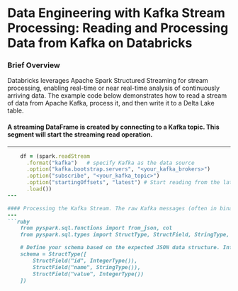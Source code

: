 # Data Engineering with Kafka Stream Processing: Reading and Processing Data from Kafka on Databricks

### Brief Overview

Databricks leverages Apache Spark Structured Streaming for stream processing, enabling real-time or near real-time analysis of continuously arriving data. The example code below demonstrates how to read a stream of data from Apache Kafka, process it, and then write it to a Delta Lake table.

#### A streaming DataFrame is created by connecting to a Kafka topic. This segment will start the streaming read operation.
---
```ruby
    df = (spark.readStream
      .format("kafka")   # specify Kafka as the data source
      .option("kafka.bootstrap.servers", "<your_kafka_brokers>")
      .option("subscribe", "<your_kafka_topic>")
      .option("startingOffsets", "latest") # Start reading from the latest available offset
      .load())
---

#### Processing the Kafka Stream. The raw Kafka messages (often in binary format) are typically parsed and transformed. For instance, if the messages are JSON strings, they can be parsed into a structured schema.
---
```ruby
    from pyspark.sql.functions import from_json, col
    from pyspark.sql.types import StructType, StructField, StringType, IntegerType

    # Define your schema based on the expected JSON data structure. Inferschema is not used in this instance.
    schema = StructType([
        StructField("id", IntegerType()),
        StructField("name", StringType()),
        StructField("value", IntegerType())
    ])







